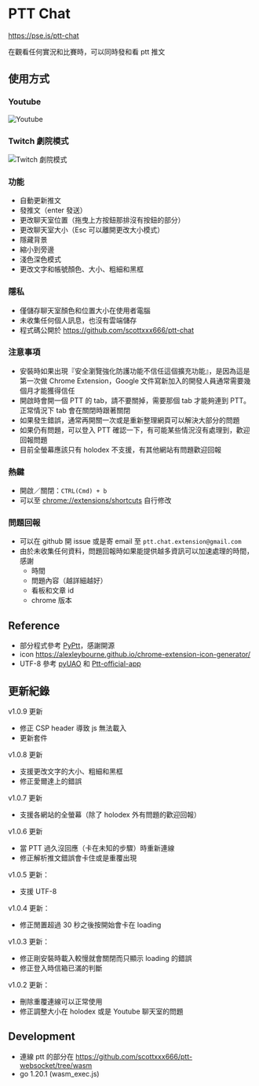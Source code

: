# PTT Chat

https://pse.is/ptt-chat

在觀看任何實況和比賽時，可以同時發和看 ptt 推文

## 使用方式

[//]: # (- 詳細圖文教學請至 https://github.com/scottxxx666/ptt-chat#使用方式)

### Youtube

![Youtube](/docs/youtube.gif)

### Twitch 劇院模式

![Twitch 劇院模式](/docs/twitch.gif)

### 功能

- 自動更新推文
- 發推文（enter 發送）
- 更改聊天室位置（拖曳上方按鈕那排沒有按鈕的部分）
- 更改聊天室大小（Esc 可以離開更改大小模式）
- 隱藏背景
- 縮小到旁邊
- 淺色深色模式
- 更改文字和帳號顏色、大小、粗細和黑框

### 隱私

- 僅儲存聊天室顏色和位置大小在使用者電腦
- 未收集任何個人訊息，也沒有雲端儲存
- 程式碼公開於 https://github.com/scottxxx666/ptt-chat

### 注意事項

- 安裝時如果出現『安全瀏覽強化防護功能不信任這個擴充功能』，是因為這是第一次做 Chrome Extension，Google
  文件寫新加入的開發人員通常需要幾個月才能獲得信任
- 開啟時會開一個 PTT 的 tab，請不要關掉，需要那個 tab 才能夠連到 PTT。正常情況下 tab 會在關閉時跟著關閉
- 如果發生錯誤，通常再開關一次或是重新整理網頁可以解決大部分的問題
- 如果仍有問題，可以登入 PTT 確認一下，有可能某些情況沒有處理到，歡迎回報問題
- 目前全螢幕應該只有 holodex 不支援，有其他網站有問題歡迎回報

### 熱鍵

- 開啟／關閉：`CTRL(Cmd) + b`
- 可以至 [chrome://extensions/shortcuts](chrome://extensions/shortcuts) 自行修改

### 問題回報

- 可以在 github 開 issue 或是寄 email 至 `ptt.chat.extension@gmail.com`
- 由於未收集任何資料，問題回報時如果能提供越多資訊可以加速處理的時間，感謝
    - 時間
    - 問題內容（越詳細越好）
    - 看板和文章 id
    - chrome 版本

## Reference

- 部分程式參考 [PyPtt](https://github.com/PyPtt/PyPtt)，感謝開源
- icon https://alexleybourne.github.io/chrome-extension-icon-generator/
- UTF-8 參考 [pyUAO](https://github.com/eight04/pyUAO) 和 [Ptt-official-app](https://github.com/Ptt-official-app/go-openbbsmiddleware)

## 更新紀錄

v1.0.9 更新
- 修正 CSP header 導致 js 無法載入
- 更新套件

v1.0.8 更新
- 支援更改文字的大小、粗細和黑框
- 修正愛爾達上的錯誤

v1.0.7 更新
- 支援各網站的全螢幕（除了 holodex 外有問題的歡迎回報）

v1.0.6 更新
- 當 PTT 過久沒回應（卡在未知的步驟）時重新連線
- 修正解析推文錯誤會卡住或是重覆出現

v1.0.5 更新：
- 支援 UTF-8

v1.0.4 更新：
- 修正閒置超過 30 秒之後按開始會卡在 loading

v1.0.3 更新：
- 修正剛安裝時載入較慢就會關閉而只顯示 loading 的錯誤
- 修正登入時信箱已滿的判斷

v1.0.2 更新：
- 刪除重覆連線可以正常使用
- 修正調整大小在 holodex 或是 Youtube 聊天室的問題

## Development

- 連線 ptt 的部分在 https://github.com/scottxxx666/ptt-websocket/tree/wasm
- go 1.20.1 (wasm_exec.js)
